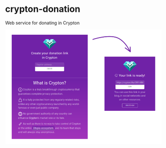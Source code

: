 # crypton-donation
Web service for donating in Crypton

![image](https://github.com/jared970/crypton-donation/raw/main/res/image.png)

